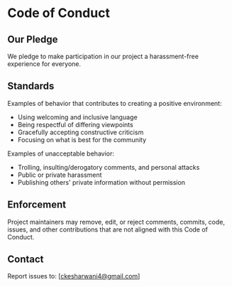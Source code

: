# Code of Conduct

## Our Pledge
We pledge to make participation in our project a harassment-free experience for everyone.

## Standards
Examples of behavior that contributes to creating a positive environment:
- Using welcoming and inclusive language
- Being respectful of differing viewpoints
- Gracefully accepting constructive criticism
- Focusing on what is best for the community

Examples of unacceptable behavior:
- Trolling, insulting/derogatory comments, and personal attacks
- Public or private harassment
- Publishing others' private information without permission

## Enforcement
Project maintainers may remove, edit, or reject comments, commits, code, issues, and other contributions that are not aligned with this Code of Conduct.

## Contact
Report issues to: [ckesharwani4@gmail.com]
